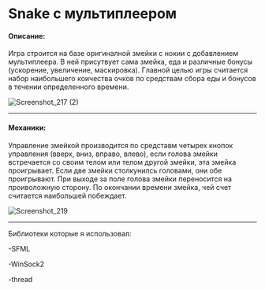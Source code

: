 # Snake с мультиплеером

#### Описание:

Игра строится на базе оригиналной змейки с нокии с добавлением мультиплеера. В ней присутвует сама змейка, еда и различные бонусы (ускорение, увеличение, маскировка). 
Главной целью игры считается набор наибольшего коичества очков по средствам сбора еды и бонусов в течении определенного времени.

![Screenshot_217 (2)](https://user-images.githubusercontent.com/57362483/126457363-47f597e9-503c-4026-a0e9-62656d6da9f6.png)

***

#### Механики:

Управление змейкой производится по средставм четырех кнопок управления (вверх, вниз, вправо, влево), если голова змейки встречается со своим телом или телом другой змейки, эта змейка проигрывает. Если две змейки столкунилсь головами, они обе проигрывают. При выходе за поле голова змейки переносится на проиволожную сторону. По окончании времени змейка, чей счет считается наибольшей побеждает.

![Screenshot_219](https://user-images.githubusercontent.com/57362483/126457849-62da7a81-f542-484a-940e-f42752d79f07.png)

***
Библиотеки которые я использовал:

-SFML

-WinSock2

-thread


